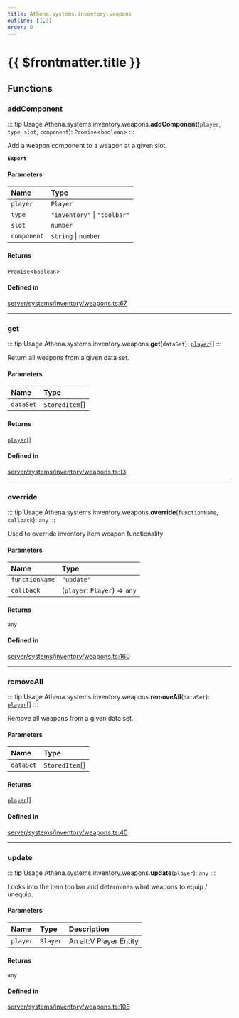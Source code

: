 ```yaml
---
title: Athena.systems.inventory.weapons
outline: [1,3]
order: 0
---
```


# {{ $frontmatter.title }}


## Functions

### addComponent

::: tip Usage
Athena.systems.inventory.weapons.**addComponent**(`player`, `type`, `slot`, `component`): `Promise`<`boolean`\>
:::

Add a weapon component to a weapon at a given slot.

**`Export`**

#### Parameters

| Name | Type |
| :------ | :------ |
| `player` | `Player` |
| `type` | ``"inventory"`` \| ``"toolbar"`` |
| `slot` | `number` |
| `component` | `string` \| `number` |

#### Returns

`Promise`<`boolean`\>

#### Defined in

[server/systems/inventory/weapons.ts:67](https://github.com/Stuyk/altv-athena/blob/8d130a5/src/core/server/systems/inventory/weapons.ts#L67)

___

### get

::: tip Usage
Athena.systems.inventory.weapons.**get**(`dataSet`): [`player`](server_config.md#player)[]
:::

Return all weapons from a given data set.

#### Parameters

| Name | Type |
| :------ | :------ |
| `dataSet` | `StoredItem`[] |

#### Returns

[`player`](server_config.md#player)[]

#### Defined in

[server/systems/inventory/weapons.ts:13](https://github.com/Stuyk/altv-athena/blob/8d130a5/src/core/server/systems/inventory/weapons.ts#L13)

___

### override

::: tip Usage
Athena.systems.inventory.weapons.**override**(`functionName`, `callback`): `any`
:::

Used to override inventory item weapon functionality

#### Parameters

| Name | Type |
| :------ | :------ |
| `functionName` | ``"update"`` |
| `callback` | (`player`: `Player`) => `any` |

#### Returns

`any`

#### Defined in

[server/systems/inventory/weapons.ts:160](https://github.com/Stuyk/altv-athena/blob/8d130a5/src/core/server/systems/inventory/weapons.ts#L160)

___

### removeAll

::: tip Usage
Athena.systems.inventory.weapons.**removeAll**(`dataSet`): [`player`](server_config.md#player)[]
:::

Remove all weapons from a given data set.

#### Parameters

| Name | Type |
| :------ | :------ |
| `dataSet` | `StoredItem`[] |

#### Returns

[`player`](server_config.md#player)[]

#### Defined in

[server/systems/inventory/weapons.ts:40](https://github.com/Stuyk/altv-athena/blob/8d130a5/src/core/server/systems/inventory/weapons.ts#L40)

___

### update

::: tip Usage
Athena.systems.inventory.weapons.**update**(`player`): `any`
:::

Looks into the item toolbar and determines what weapons to equip / unequip.

#### Parameters

| Name | Type | Description |
| :------ | :------ | :------ |
| `player` | `Player` | An alt:V Player Entity |

#### Returns

`any`

#### Defined in

[server/systems/inventory/weapons.ts:106](https://github.com/Stuyk/altv-athena/blob/8d130a5/src/core/server/systems/inventory/weapons.ts#L106)
